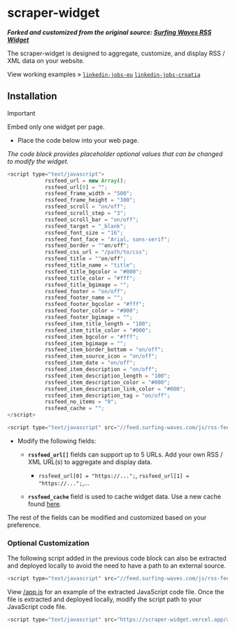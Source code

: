 # scraper-widget

**_Forked and customized from the original source: [Surfing Waves RSS Widget](https://surfing-waves.com/feed.htm)_**

The scraper-widget is designed to aggregate, customize, and display RSS / XML data on your website.

View working examples » [`linkedin-jobs-eu`](https://linkedin-jobs-eu.vercel.app/) [`linkedin-jobs-croatia`](https://linkedin-jobs-croatia.vercel.app/)

## Installation

> [!IMPORTANT]
> Embed only one widget per page.

- Place the code below into your web page.

_The code block provides placeholder optional values that can be changed to modify the widget._

```javascript
<script type="text/javascript">
            rssfeed_url = new Array();
            rssfeed_url[0] = "";
            rssfeed_frame_width = "500";
            rssfeed_frame_height = "300";
            rssfeed_scroll = "on/off";
            rssfeed_scroll_step = "3";
            rssfeed_scroll_bar = "on/off";
            rssfeed_target = "_blank";
            rssfeed_font_size = "16";
            rssfeed_font_face = "Arial, sans-serif";
            rssfeed_border = ""on/off";
            rssfeed_css_url = "/path/to/css";
            rssfeed_title = ""on/off";
            rssfeed_title_name = "title";
            rssfeed_title_bgcolor = "#000";
            rssfeed_title_color = "#fff";
            rssfeed_title_bgimage = "";
            rssfeed_footer = "on/off";
            rssfeed_footer_name = "";
            rssfeed_footer_bgcolor = "#fff";
            rssfeed_footer_color = "#000";
            rssfeed_footer_bgimage = "";
            rssfeed_item_title_length = "100";
            rssfeed_item_title_color = "#000";
            rssfeed_item_bgcolor = "#fff";
            rssfeed_item_bgimage = "";
            rssfeed_item_border_bottom = "on/off";
            rssfeed_item_source_icon = "on/off";
            rssfeed_item_date = "on/off";
            rssfeed_item_description = "on/off";
            rssfeed_item_description_length = "100";
            rssfeed_item_description_color = "#000";
            rssfeed_item_description_link_color = "#000";
            rssfeed_item_description_tag = "on/off";
            rssfeed_no_items = "0";
            rssfeed_cache = "";
</script>

<script type="text/javascript" src="//feed.surfing-waves.com/js/rss-feed.js"></script>
```

- Modify the following fields:

  - **`rssfeed_url[]`** fields can support up to 5 URLs. Add your own RSS / XML URL(s) to aggregate and display data.
    - `rssfeed_url[0] = "https://...";`, `rssfeed_url[1] = "https://...";`,...

  - **`rssfeed_cache`** field is used to cache widget data. Use a new cache found [here](https://surfing-waves.com/feed.htm).

The rest of the fields can be modified and customized based on your preference.

### Optional Customization

The following script added in the previous code block can also be extracted and deployed locally to avoid the need to have a path to an external source.

```javascript
<script type="text/javascript" src="//feed.surfing-waves.com/js/rss-feed.js"></script>
```

View [/app.js](https://github.com/stefanicjuraj/scraper-widget/blob/main/app.js) for an example of the extracted JavaScript code file. Once the file is extracted and deployed locally, modify the script path to your JavaScript code file.

```javascript
<script type="text/javascript" src="https://scraper-widget.vercel.app/app.js"></script>
```


